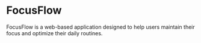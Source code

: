 # FocusFlow
FocusFlow is a web-based application designed to help users maintain their focus and optimize their daily routines.


